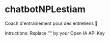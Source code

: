 # chatbotNPLestiam
Coach d'entraînement pour des entretiens 👔

Intructions:
Replace "<Your API key>" by your Open IA API Key
